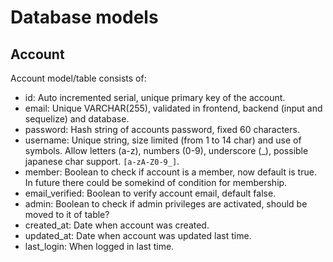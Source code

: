 # Database models

## Account

Account model/table consists of:

- id: Auto incremented serial, unique primary key of the account.
- email: Unique VARCHAR(255), validated in frontend, backend (input and sequelize) and database.
- password: Hash string of accounts password, fixed 60 characters.
- username: Unique string, size limited (from 1 to 14 char) and use of symbols. Allow letters (a-z), numbers (0-9), underscore (_), possible japanese char support. `[a-zA-Z0-9_]`.
- member: Boolean to check if account is a member, now default is true. In future there could be somekind of condition for membership.
- email_verified: Boolean to verify account email, default false.
- admin: Boolean to check if admin privileges are activated, should be moved to it of table?
- created_at: Date when account was created.
- updated_at: Date when account was updated last time.
- last_login: When logged in last time.
